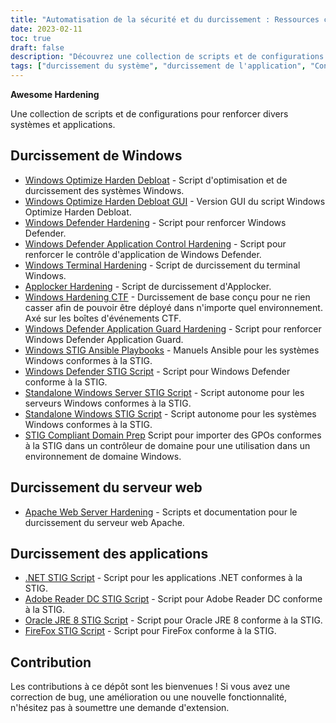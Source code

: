 ```yaml
---
title: "Automatisation de la sécurité et du durcissement : Ressources complètes sur le durcissement"
date: 2023-02-11
toc: true
draft: false
description: "Découvrez une collection de scripts et de configurations pour optimiser et renforcer vos systèmes, les rendant conformes à la STIG et résistants au piratage."
tags: ["durcissement du système", "durcissement de l'application", "Conforme à la STIG", "Optimisation de Windows", "Durcissement de Windows Defender", "Durcissement du serveur web Apache", ".NET STIG script", "Adobe Reader DC STIG script", "Script STIG pour Firefox", "Simeononsecurity", "cybersécurité", "automation", "sécurité des réseaux", "Sécurité informatique", "sécurité du système", "sécurité informatique", "renforcement de la sécurité", "automatisation de la sécurité", "Durcissement des fenêtres", "durcissement du serveur web"]
---
```


**Awesome Hardening**

Une collection de scripts et de configurations pour renforcer divers systèmes et applications.

## Durcissement de Windows

- [Windows Optimize Harden Debloat](https://github.com/simeononsecurity/Windows-Optimize-Harden-Debloat) - Script d'optimisation et de durcissement des systèmes Windows.
- [Windows Optimize Harden Debloat GUI](https://github.com/simeononsecurity/Windows-Optimize-Harden-Debloat-GUI) - Version GUI du script Windows Optimize Harden Debloat.
- [Windows Defender Hardening](https://github.com/simeononsecurity/Windows-Defender-Hardening) - Script pour renforcer Windows Defender.
- [Windows Defender Application Control Hardening](https://github.com/simeononsecurity/Windows-Defender-Application-Control-Hardening) - Script pour renforcer le contrôle d'application de Windows Defender.
- [Windows Terminal Hardening](https://github.com/simeononsecurity/Windows-Terminal-Hardening) - Script de durcissement du terminal Windows.
- [Applocker Hardening](https://github.com/simeononsecurity/Applocker-Hardening) - Script de durcissement d'Applocker.
- [Windows Hardening CTF](https://github.com/simeononsecurity/Windows-Hardening-CTF) - Durcissement de base conçu pour ne rien casser afin de pouvoir être déployé dans n'importe quel environnement. Axé sur les boîtes d'événements CTF.
- [Windows Defender Application Guard Hardening](https://github.com/simeononsecurity/Windows-Defender-Application-Guard-Hardening) - Script pour renforcer Windows Defender Application Guard.
- [Windows STIG Ansible Playbooks](https://github.com/simeononsecurity/Windows_STIG_Ansible) - Manuels Ansible pour les systèmes Windows conformes à la STIG.
- [Windows Defender STIG Script](https://github.com/simeononsecurity/Windows-Defender-STIG-Script) - Script pour Windows Defender conforme à la STIG.
- [Standalone Windows Server STIG Script](https://github.com/simeononsecurity/Standalone-Windows-Server-STIG-Script) - Script autonome pour les serveurs Windows conformes à la STIG.
- [Standalone Windows STIG Script](https://github.com/simeononsecurity/Standalone-Windows-STIG-Script) - Script autonome pour les systèmes Windows conformes à la STIG.
- [STIG Compliant Domain Prep](https://github.com/simeononsecurity/STIG-Compliant-Domain-Prep) Script pour importer des GPOs conformes à la STIG dans un contrôleur de domaine pour une utilisation dans un environnement de domaine Windows.

## Durcissement du serveur web
- [Apache Web Server Hardening](https://github.com/simeononsecurity/Apache-Web-Server-Hardening) - Scripts et documentation pour le durcissement du serveur web Apache.

## Durcissement des applications
- [.NET STIG Script](https://github.com/simeononsecurity/.NET-STIG-Script) - Script pour les applications .NET conformes à la STIG.
- [Adobe Reader DC STIG Script](https://github.com/simeononsecurity/Adobe-Reader-DC-STIG-Script) - Script pour Adobe Reader DC conforme à la STIG.
- [Oracle JRE 8 STIG Script](https://github.com/simeononsecurity/Oracle-JRE-8-STIG-Script) - Script pour Oracle JRE 8 conforme à la STIG.
- [FireFox STIG Script](https://github.com/simeononsecurity/FireFox-STIG-Script) - Script pour FireFox conforme à la STIG.

## Contribution

Les contributions à ce dépôt sont les bienvenues ! Si vous avez une correction de bug, une amélioration ou une nouvelle fonctionnalité, n'hésitez pas à soumettre une demande d'extension.
